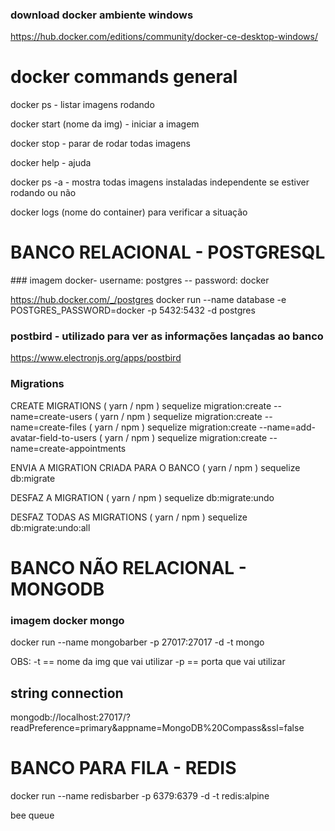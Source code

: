 ### download docker ambiente windows

https://hub.docker.com/editions/community/docker-ce-desktop-windows/

# docker commands general

docker ps - listar imagens rodando

docker start (nome da img) - iniciar a imagem

docker stop - parar de rodar todas imagens

docker help - ajuda

docker ps -a - mostra todas imagens instaladas independente se
estiver rodando ou não

docker logs (nome do container) para verificar a situação

<h1> BANCO RELACIONAL - POSTGRESQL </h1>
### imagem docker- username: postgres -- password: docker

https://hub.docker.com/_/postgres
docker run --name database -e POSTGRES_PASSWORD=docker -p 5432:5432 -d postgres

### postbird - utilizado para ver as informações lançadas ao banco

https://www.electronjs.org/apps/postbird

### Migrations

CREATE MIGRATIONS
( yarn / npm ) sequelize migration:create --name=create-users
( yarn / npm ) sequelize migration:create --name=create-files
( yarn / npm ) sequelize migration:create --name=add-avatar-field-to-users
( yarn / npm ) sequelize migration:create --name=create-appointments

ENVIA A MIGRATION CRIADA PARA O BANCO
( yarn / npm ) sequelize db:migrate

DESFAZ A MIGRATION
( yarn / npm ) sequelize db:migrate:undo

DESFAZ TODAS AS MIGRATIONS
( yarn / npm ) sequelize db:migrate:undo:all

<h1> BANCO NÃO RELACIONAL - MONGODB </h1>

### imagem docker mongo

docker run --name mongobarber -p 27017:27017 -d -t mongo

OBS:
-t == nome da img que vai utilizar
-p == porta que vai utilizar

## string connection

mongodb://localhost:27017/?readPreference=primary&appname=MongoDB%20Compass&ssl=false

<h1> BANCO PARA FILA - REDIS </h1>
docker run --name redisbarber -p 6379:6379 -d -t redis:alpine

bee queue
